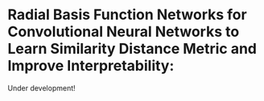 # Radial Basis Function Networks for Convolutional Neural Networks to Learn Similarity Distance Metric and Improve Interpretability:
Under development!

